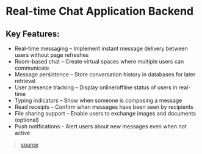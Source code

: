 # Real-time Chat Application Backend

## Key Features:
- Real-time messaging – Implement instant message delivery between users without page refreshes
- Room-based chat – Create virtual spaces where multiple users can communicate
- Message persistence – Store conversation history in databases for later retrieval
- User presence tracking – Display online/offline status of users in real-time
- Typing indicators – Show when someone is composing a message
- Read receipts – Confirm when messages have been seen by recipients
- File sharing support – Enable users to exchange images and documents (optional)
- Push notifications – Alert users about new messages even when not active

> [source](https://www.guvi.in/blog/best-backend-development-project-ideas/)

